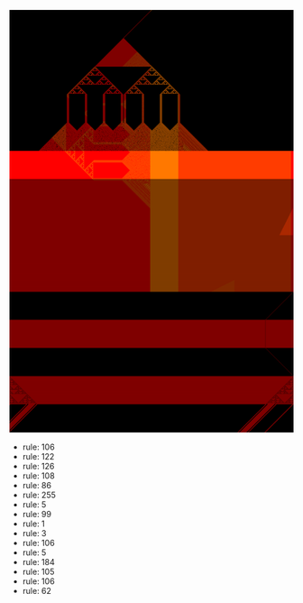 ![photo](./output.png) 
 * rule: 106
* rule: 122
* rule: 126
* rule: 108
* rule: 86
* rule: 255
* rule: 5
* rule: 99
* rule: 1
* rule: 3
* rule: 106
* rule: 5
* rule: 184
* rule: 105
* rule: 106
* rule: 62
